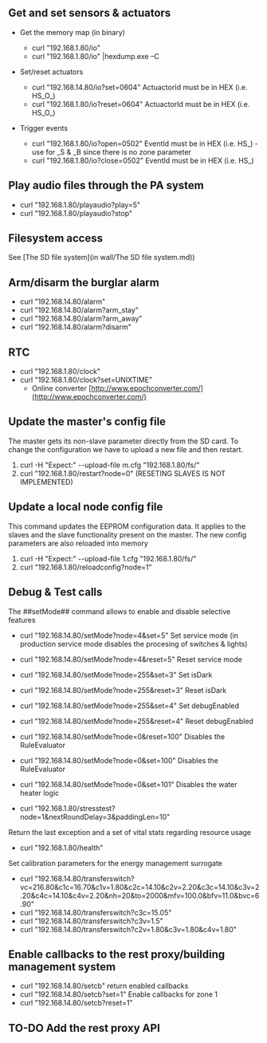 ## Get and set sensors & actuators

- Get the memory map (in binary)
  - curl "192.168.1.80/io"
  - curl "192.168.1.80/io" |hexdump.exe –C

- Set/reset actuators
  - curl "192.168.14.80/io?set=0604" ActuactorId must be in HEX (i.e. HS\_O\_)
  - curl "192.168.1.80/io?reset=0604" ActuactorId must be in HEX (i.e. HS\_O\_)

- Trigger events
  - curl "192.168.1.80/io?open=0502" EventId must be in HEX (i.e. HS\_) - use for \_S & \_B since there is no zone parameter
  - curl "192.168.1.80/io?close=0502" EventId must be in HEX (i.e. HS\_)

## Play audio files through the PA system

- curl "192.168.1.80/playaudio?play=5"
- curl "192.168.1.80/playaudio?stop"

## Filesystem access

See [The SD file system](in wall/The SD file system.md))

## Arm/disarm the burglar alarm

- curl "192.168.14.80/alarm"
- curl "192.168.14.80/alarm?arm\_stay"
- curl "192.168.14.80/alarm?arm\_away"
- curl "192.168.14.80/alarm?disarm"

## RTC

- curl "192.168.1.80/clock"
- curl "192.168.1.80/clock?set=UNIXTIME"
  - Online converter [http://www.epochconverter.com/](http://www.epochconverter.com/)

## Update the master's config file

The master gets its non-slave parameter directly from the SD card. To change the configuration we have to upload a new file and then restart.

1. curl -H "Expect:" --upload-file m.cfg "192.168.1.80/fs/"
2. curl "192.168.1.80/restart?node=0" (RESETING SLAVES IS NOT IMPLEMENTED)

## Update a local node config file

This command updates the EEPROM configuration data. It applies to the slaves and the slave functionality present on the master. The new config parameters are also reloaded into memory

1. curl -H "Expect:" --upload-file 1.cfg "192.168.1.80/fs/"
2. curl "192.168.1.80/reloadconfig?node=1"

## Debug & Test calls

The ##setMode## command allows to enable and disable selective features

- curl "192.168.14.80/setMode?node=4&set=5" Set service mode (in production service mode disables the procesing of switches & lights)
- curl "192.168.14.80/setMode?node=4&reset=5" Reset service mode
- curl "192.168.14.80/setMode?node=255&set=3" Set isDark
- curl "192.168.14.80/setMode?node=255&reset=3" Reset isDark
- curl "192.168.14.80/setMode?node=255&set=4" Set debugEnabled
- curl "192.168.14.80/setMode?node=255&reset=4" Reset debugEnabled
- curl "192.168.14.80/setMode?node=0&reset=100" Disables the RuleEvaluator
- curl "192.168.14.80/setMode?node=0&set=100" Disables the RuleEvaluator
- curl "192.168.14.80/setMode?node=0&set=101" Disables the water heater logic

- curl "192.168.1.80/stresstest?node=1&nextRoundDelay=3&paddingLen=10"

Return the last exception and a set of vital stats regarding resource usage

- curl "192.168.1.80/health"

Set calibration parameters for the energy management surrogate

- curl "192.168.14.80/transferswitch?vc=216.80&c1c=16.70&c1v=1.80&c2c=14.10&c2v=2.20&c3c=14.10&c3v=2.20&c4c=14.10&c4v=2.20&nh=20&to=2000&mfv=100.0&bfv=11.0&bvc=6.90"
- curl "192.168.14.80/transferswitch?c3c=15.05"
- curl "192.168.14.80/transferswitch?c3v=1.5"
- curl "192.168.14.80/transferswitch?c2v=1.80&c3v=1.80&c4v=1.80"

## Enable callbacks to the rest proxy/building management system

- curl "192.168.14.80/setcb" return enabled callbacks
- curl "192.168.14.80/setcb?set=1" Enable callbacks for zone 1
- curl "192.168.14.80/setcb?reset=1"

## TO-DO Add the rest proxy API
